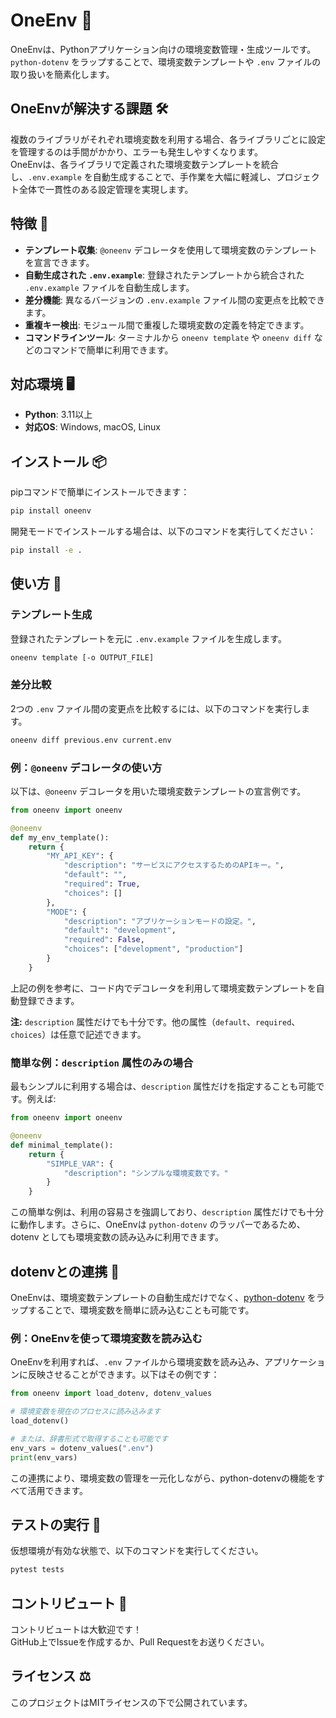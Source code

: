 # OneEnv 🌟

OneEnvは、Pythonアプリケーション向けの環境変数管理・生成ツールです。  
`python-dotenv` をラップすることで、環境変数テンプレートや `.env` ファイルの取り扱いを簡素化します。

## OneEnvが解決する課題 🛠️

複数のライブラリがそれぞれ環境変数を利用する場合、各ライブラリごとに設定を管理するのは手間がかかり、エラーも発生しやすくなります。  
OneEnvは、各ライブラリで定義された環境変数テンプレートを統合し、`.env.example` を自動生成することで、手作業を大幅に軽減し、プロジェクト全体で一貫性のある設定管理を実現します。

## 特徴 🚀

- **テンプレート収集**: `@oneenv` デコレータを使用して環境変数のテンプレートを宣言できます。
- **自動生成された `.env.example`**: 登録されたテンプレートから統合された `.env.example` ファイルを自動生成します。
- **差分機能**: 異なるバージョンの `.env.example` ファイル間の変更点を比較できます。
- **重複キー検出**: モジュール間で重複した環境変数の定義を特定できます。
- **コマンドラインツール**: ターミナルから `oneenv template` や `oneenv diff` などのコマンドで簡単に利用できます。

## 対応環境 🖥️

- **Python**: 3.11以上
- **対応OS**: Windows, macOS, Linux

## インストール 📦

pipコマンドで簡単にインストールできます：

```bash
pip install oneenv
```

開発モードでインストールする場合は、以下のコマンドを実行してください：

```bash
pip install -e .
```

## 使い方 🚀

### テンプレート生成

登録されたテンプレートを元に `.env.example` ファイルを生成します。

```bash
oneenv template [-o OUTPUT_FILE]
```

### 差分比較

2つの `.env` ファイル間の変更点を比較するには、以下のコマンドを実行します。

```bash
oneenv diff previous.env current.env
```

### 例：`@oneenv` デコレータの使い方

以下は、`@oneenv` デコレータを用いた環境変数テンプレートの宣言例です。

```python
from oneenv import oneenv

@oneenv
def my_env_template():
    return {
        "MY_API_KEY": {
            "description": "サービスにアクセスするためのAPIキー。",
            "default": "",
            "required": True,
            "choices": []
        },
        "MODE": {
            "description": "アプリケーションモードの設定。",
            "default": "development",
            "required": False,
            "choices": ["development", "production"]
        }
    }
```

上記の例を参考に、コード内でデコレータを利用して環境変数テンプレートを自動登録できます。

**注:** `description` 属性だけでも十分です。他の属性（`default`、`required`、`choices`）は任意で記述できます。

### 簡単な例：`description` 属性のみの場合

最もシンプルに利用する場合は、`description` 属性だけを指定することも可能です。例えば:

```python
from oneenv import oneenv

@oneenv
def minimal_template():
    return {
        "SIMPLE_VAR": {
            "description": "シンプルな環境変数です。"
        }
    }
```

この簡単な例は、利用の容易さを強調しており、`description` 属性だけでも十分に動作します。さらに、OneEnvは `python-dotenv` のラッパーであるため、dotenv としても環境変数の読み込みに利用できます。

## dotenvとの連携 🔄

OneEnvは、環境変数テンプレートの自動生成だけでなく、[python-dotenv](https://github.com/theskumar/python-dotenv) をラップすることで、環境変数を簡単に読み込むことも可能です。

### 例：OneEnvを使って環境変数を読み込む

OneEnvを利用すれば、`.env` ファイルから環境変数を読み込み、アプリケーションに反映させることができます。以下はその例です：

```python
from oneenv import load_dotenv, dotenv_values

# 環境変数を現在のプロセスに読み込みます
load_dotenv()

# または、辞書形式で取得することも可能です
env_vars = dotenv_values(".env")
print(env_vars)
```

この連携により、環境変数の管理を一元化しながら、python-dotenvの機能をすべて活用できます。

## テストの実行 🧪

仮想環境が有効な状態で、以下のコマンドを実行してください。

```bash
pytest tests
```

## コントリビュート 🤝

コントリビュートは大歓迎です！  
GitHub上でIssueを作成するか、Pull Requestをお送りください。

## ライセンス ⚖️

このプロジェクトはMITライセンスの下で公開されています。 